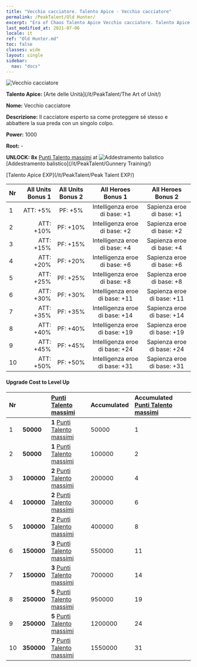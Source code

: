 ```yaml
---
title: "Vecchio cacciatore. Talento Apice - Vecchio cacciatore"
permalink: /PeakTalent/Old Hunter/
excerpt: "Era of Chaos Talento Apice Vecchio cacciatore. Talento Apice Vecchio cacciatore. Vecchio cacciatore"
last_modified_at: 2021-07-06
locale: it
ref: "Old Hunter.md"
toc: false
classes: wide
layout: single
sidebar:
  nav: "docs"
---
```


  ![Vecchio cacciatore](/images/pt/talent_2010.png)

  **Talento Apice:** [Arte delle Unità](/it/PeakTalent/The Art of Unit/)

  **Nome:** Vecchio cacciatore

  **Descrizione:** Il cacciatore esperto sa come proteggere sé stesso e abbattere la sua preda con un singolo colpo.

  **Power:** 1000

  **Root:** -

  **UNLOCK: 8x** [Punti Talento massimi](/ItemsIT/con_934/) at ![Addestramento balistico](/images/pt/talent_2008.png) [Addestramento balistico](/it/PeakTalent/Gunnery Training/)

  [Talento Apice EXP](/it/PeakTalent/Peak Talent EXP/)

  | Nr | All Units Bonus 1 | All Units Bonus 2 | All Heroes Bonus 1 | All Heroes Bonus 2 |
  |:---|--------------:|:-------------:|:-------------:|:-------------:|
  | 1 | ATT: +5% | PF: +5% | Intelligenza eroe di base: +1 | Sapienza eroe di base: +1 |
  | 2 | ATT: +10% | PF: +10% | Intelligenza eroe di base: +2 | Sapienza eroe di base: +2 |
  | 3 | ATT: +15% | PF: +15% | Intelligenza eroe di base: +4 | Sapienza eroe di base: +4 |
  | 4 | ATT: +20% | PF: +20% | Intelligenza eroe di base: +6 | Sapienza eroe di base: +6 |
  | 5 | ATT: +25% | PF: +25% | Intelligenza eroe di base: +8 | Sapienza eroe di base: +8 |
  | 6 | ATT: +30% | PF: +30% | Intelligenza eroe di base: +11 | Sapienza eroe di base: +11 |
  | 7 | ATT: +35% | PF: +35% | Intelligenza eroe di base: +14 | Sapienza eroe di base: +14 |
  | 8 | ATT: +40% | PF: +40% | Intelligenza eroe di base: +19 | Sapienza eroe di base: +19 |
  | 9 | ATT: +45% | PF: +45% | Intelligenza eroe di base: +24 | Sapienza eroe di base: +24 |
  | 10 | ATT: +50% | PF: +50% | Intelligenza eroe di base: +31 | Sapienza eroe di base: +31 |


#### Upgrade Cost to Level Up

  | Nr | <i class="fas fa-coins"/> | [Punti Talento massimi](/ItemsIT/con_934/) | Accumulated <i class="fas fa-coins"/> | Accumulated [Punti Talento massimi](/ItemsIT/con_934/) |
  |:---|:--------------|:-------------|:-------------|:-------------|
  | 1 | **50000** | **1** [Punti Talento massimi](/ItemsIT/con_934/) | 50000 | 1 |
  | 2 | **50000** | **1** [Punti Talento massimi](/ItemsIT/con_934/) | 100000 | 2 |
  | 3 | **100000** | **2** [Punti Talento massimi](/ItemsIT/con_934/) | 200000 | 4 |
  | 4 | **100000** | **2** [Punti Talento massimi](/ItemsIT/con_934/) | 300000 | 6 |
  | 5 | **100000** | **2** [Punti Talento massimi](/ItemsIT/con_934/) | 400000 | 8 |
  | 6 | **150000** | **3** [Punti Talento massimi](/ItemsIT/con_934/) | 550000 | 11 |
  | 7 | **150000** | **3** [Punti Talento massimi](/ItemsIT/con_934/) | 700000 | 14 |
  | 8 | **250000** | **5** [Punti Talento massimi](/ItemsIT/con_934/) | 950000 | 19 |
  | 9 | **250000** | **5** [Punti Talento massimi](/ItemsIT/con_934/) | 1200000 | 24 |
  | 10 | **350000** | **7** [Punti Talento massimi](/ItemsIT/con_934/) | 1550000 | 31 |
